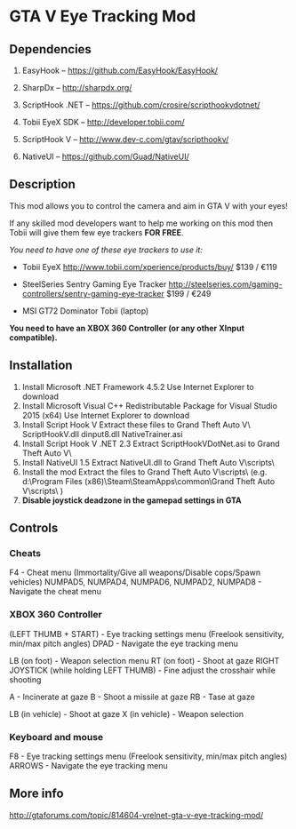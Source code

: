 # GTA V Eye Tracking Mod

## Dependencies

1.	EasyHook – https://github.com/EasyHook/EasyHook/

2.	SharpDx – http://sharpdx.org/

3.	ScriptHook .NET – https://github.com/crosire/scripthookvdotnet/

4.	Tobii EyeX SDK – http://developer.tobii.com/

5.	ScriptHook V – http://www.dev-c.com/gtav/scripthookv/

6.	NativeUI – https://github.com/Guad/NativeUI/

## Description

This mod allows you to control the camera and aim in GTA V with your eyes!
 
If any skilled mod developers want to help me working on this mod then Tobii will give them few eye trackers **FOR FREE**.

*You need to have one of these eye trackers to use it:*
- Tobii EyeX
http://www.tobii.com/xperience/products/buy/
$139 / €119
 
- SteelSeries Sentry Gaming Eye Tracker
http://steelseries.com/gaming-controllers/sentry-gaming-eye-tracker
$199 / €249

- MSI GT72 Dominator Tobii (laptop)

**You need to have an XBOX 360 Controller (or any other XInput compatible).**

## Installation

1. Install Microsoft .NET Framework 4.5.2 
Use Internet Explorer to download
2. Install Microsoft Visual C++ Redistributable Package for Visual Studio 2015 (x64) 
Use Internet Explorer to download
3. Install Script Hook V 
Extract these files to Grand Theft Auto V\ 
ScriptHookV.dll 
dinput8.dll 
NativeTrainer.asi 
4. Install Script Hook V .NET 2.3 
Extract ScriptHookVDotNet.asi to Grand Theft Auto V\ 
5. Install NativeUI 1.5 
Extract NativeUI.dll to Grand Theft Auto V\scripts\ 
6. Install the mod 
Extract the files to Grand Theft Auto V\scripts\ 
(e.g. d:\Program Files (x86)\Steam\SteamApps\common\Grand Theft Auto V\scripts\ ) 
7. **Disable joystick deadzone in the gamepad settings in GTA**

## Controls
### Cheats
F4 - Cheat menu (Immortality/Give all weapons/Disable cops/Spawn vehicles) 
NUMPAD5, NUMPAD4, NUMPAD6, NUMPAD2, NUMPAD8 - Navigate the cheat menu 

### XBOX 360 Controller
(LEFT THUMB + START) - Eye tracking settings menu (Freelook sensitivity, min/max pitch angles) 
DPAD - Navigate the eye tracking menu 

LB (on foot) - Weapon selection menu 
RT (on foot) - Shoot at gaze 
RIGHT JOYSTICK (while holding LEFT THUMB) - Fine adjust the crosshair while shooting 

A - Incinerate at gaze 
B - Shoot a missile at gaze 
RB - Tase at gaze 

LB (in vehicle) - Shoot at gaze 
X (in vehicle) - Weapon selection 

### Keyboard and mouse
F8 - Eye tracking settings menu (Freelook sensitivity, min/max pitch angles) 
ARROWS - Navigate the eye tracking menu 

## More info
http://gtaforums.com/topic/814604-vrelnet-gta-v-eye-tracking-mod/
